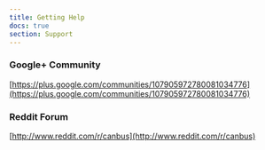 ```yaml
---
title: Getting Help
docs: true
section: Support
---
```


### Google+ Community
[https://plus.google.com/communities/107905972780081034776](https://plus.google.com/communities/107905972780081034776)


### Reddit Forum
[http://www.reddit.com/r/canbus](http://www.reddit.com/r/canbus)